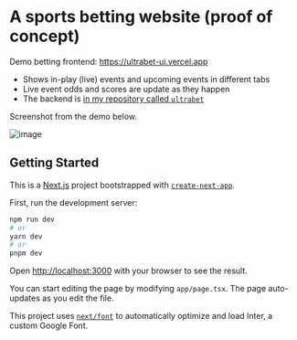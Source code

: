 # A sports betting website (proof of concept)

Demo betting frontend: https://ultrabet-ui.vercel.app

* Shows in-play (live) events and upcoming events in different tabs
* Live event odds and scores are update as they happen
* The backend is [in my repository called `ultrabet`](https://github.com/anssip/ultrabet)

Screenshot from the demo below.

![image](https://github.com/anssip/ultrabet/assets/271711/2d4cf52c-5283-484e-87a3-08863f92bc73)

## Getting Started

This is a [Next.js](https://nextjs.org/) project bootstrapped
with [`create-next-app`](https://github.com/vercel/next.js/tree/canary/packages/create-next-app).

First, run the development server:

```bash
npm run dev
# or
yarn dev
# or
pnpm dev
```

Open [http://localhost:3000](http://localhost:3000) with your browser to see the result.

You can start editing the page by modifying `app/page.tsx`. The page auto-updates as you edit the file.

This project uses [`next/font`](https://nextjs.org/docs/basic-features/font-optimization) to automatically optimize and
load Inter, a custom Google Font.
